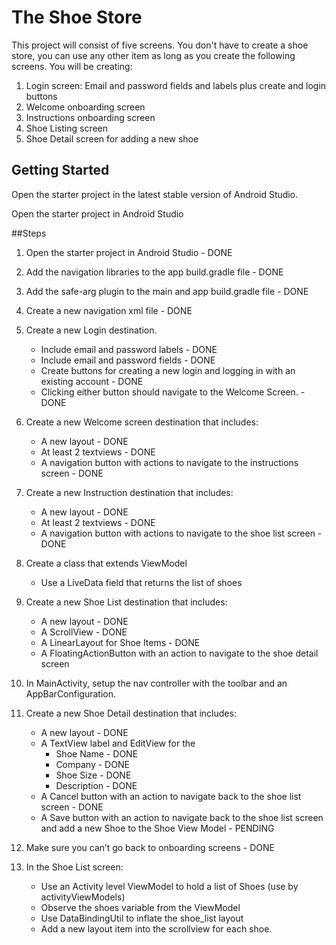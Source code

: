 # The Shoe Store

This project will consist of five screens. You don't have to create a shoe store, you can use any other item as long as you create the following screens. You will be creating:

1. Login screen: Email and password fields and labels plus create and login buttons
2. Welcome onboarding screen
3. Instructions onboarding screen
4. Shoe Listing screen
5. Shoe Detail screen for adding a new shoe

## Getting Started

Open the starter project in the latest stable version of Android Studio.

Open the starter project in Android Studio

##Steps

1. Open the starter project in Android Studio - DONE

2. Add the navigation libraries to the app build.gradle file - DONE

3. Add the safe-arg plugin to the main and app build.gradle file - DONE

4. Create a new navigation xml file - DONE

5. Create a new Login destination.

   * Include email and password labels - DONE

   - Include email and password fields - DONE
   - Create buttons for creating a new login and logging in with an existing account - DONE
   - Clicking either button should navigate to the Welcome Screen. - DONE

6. Create a new Welcome screen destination that includes:

   * A new layout - DONE
   * At least 2 textviews - DONE
   * A navigation button with actions to navigate to the instructions screen - DONE

7. Create a new Instruction destination that includes:

   * A new layout - DONE
   * At least 2 textviews - DONE
   * A navigation button with actions to navigate to the shoe list screen - DONE

8. Create a class that extends ViewModel

   *  Use a LiveData field that returns the list of shoes

9. Create a new Shoe List destination that includes:

   * A new layout - DONE
   * A ScrollView - DONE
   * A LinearLayout for Shoe Items - DONE
   * A FloatingActionButton with an action to navigate to the shoe detail screen

10. In MainActivity, setup the nav controller with the toolbar and an AppBarConfiguration.

11. Create a new Shoe Detail destination that includes:

    * A new layout - DONE
    * A TextView label and EditView for the
      * Shoe Name - DONE
      * Company - DONE
      * Shoe Size - DONE
      * Description - DONE
    * A Cancel button with an action to navigate back to the shoe list screen - DONE
    * A Save button with an action to navigate back to the shoe list screen and add a new Shoe to the Shoe View Model - PENDING

12. Make sure you can’t go back to onboarding screens - DONE

13. In the Shoe List screen:

    * Use an Activity level ViewModel to hold a list of Shoes (use by activityViewModels)
    * Observe the shoes variable from the ViewModel
    * Use DataBindingUtil to inflate the shoe_list layout
    * Add a new layout item into the scrollview for each shoe.